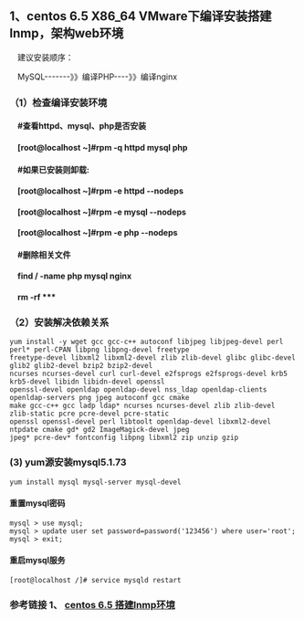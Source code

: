
## 1、centos 6.5 X86_64 VMware下编译安装搭建lnmp，架构web环境

&emsp;建议安装顺序：

&emsp;MySQL-------》》编译PHP----》》编译nginx

### （1）检查编译安装环境

####	&emsp;#查看httpd、mysql、php是否安装

####	&emsp;[root@localhost ~]#rpm -q httpd mysql php

####	&emsp;#如果已安装则卸载:
	
####	&emsp;[root@localhost ~]#rpm -e httpd --nodeps
	
####	&emsp;[root@localhost ~]#rpm -e mysql --nodeps
	
####	&emsp;[root@localhost ~]#rpm -e php --nodeps

####	&emsp;#删除相关文件
	
####	&emsp;find / -name php mysql nginx 
	
####	&emsp;rm -rf ***

### （2）安装解决依赖关系


	yum install -y wget gcc gcc-c++ autoconf libjpeg libjpeg-devel perl perl* perl-CPAN libpng libpng-devel freetype 
	freetype-devel libxml2 libxml2-devel zlib zlib-devel glibc glibc-devel glib2 glib2-devel bzip2 bzip2-devel 
	ncurses ncurses-devel curl curl-devel e2fsprogs e2fsprogs-devel krb5 krb5-devel libidn libidn-devel openssl 
	openssl-devel openldap openldap-devel nss_ldap openldap-clients openldap-servers png jpeg autoconf gcc cmake 
	make gcc-c++ gcc ladp ldap* ncurses ncurses-devel zlib zlib-devel zlib-static pcre pcre-devel pcre-static 
	openssl openssl-devel perl libtoolt openldap-devel libxml2-devel ntpdate cmake gd* gd2 ImageMagick-devel jpeg 
	jpeg* pcre-dev* fontconfig libpng libxml2 zip unzip gzip
	

### (3) yum源安装mysql5.1.73

	yum install mysql mysql-server mysql-devel

#### 重置mysql密码


	mysql > use mysql;
	mysql > update user set password=password('123456') where user='root';
	mysql > exit;

#### 重启mysql服务

	[root@localhost /]# service mysqld restart





### 参考链接 1、 [centos 6.5 搭建lnmp环境](http://blog.csdn.net/u010098331/article/details/50749587)
	
